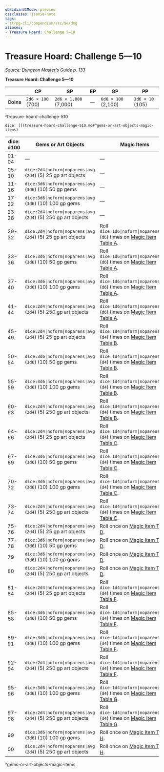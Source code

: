```yaml
---
obsidianUIMode: preview
cssclasses: json5e-note
tags:
- ttrpg-cli/compendium/src/5e/dmg
aliases:
- Treasure Hoard: Challenge 5—10
---
```

# Treasure Hoard: Challenge 5—10
*Source: Dungeon Master's Guide p. 133* 

**Treasure Hoard: Challenge 5—10**

|  | CP | SP | EP | GP | PP |
|--|----|----|----|----|----|
| **Coins** | `2d6 × 100` (700) | `2d6 × 1,000` (7,000) | — | `6d6 × 100` (2,100) | `3d6 × 10` (105) |
^treasure-hoard-challenge-510

`dice: [](treasure-hoard-challenge-510.md#^gems-or-art-objects-magic-items)`

| dice: d100 | Gems or Art Objects | Magic Items |
|------------|---------------------|-------------|
| 01-04 | — | — |
| 05-10 | `dice:2d4\|noform\|noparens\|avg` (`2d4`) (5) 25 gp art objects | — |
| 11-16 | `dice:3d6\|noform\|noparens\|avg` (`3d6`) (10) 50 gp gems | — |
| 17-22 | `dice:3d6\|noform\|noparens\|avg` (`3d6`) (10) 100 gp gems | — |
| 23-28 | `dice:2d4\|noform\|noparens\|avg` (`2d4`) (5) 250 gp art objects | — |
| 29-32 | `dice:2d4\|noform\|noparens\|avg` (`2d4`) (5) 25 gp art objects | Roll `dice:1d6\|noform\|noparens\|avg` (`d6`) times on [Magic Item Table A](/3-Mechanics/CLI/tables/magic-item-table-a.md). |
| 33-36 | `dice:3d6\|noform\|noparens\|avg` (`3d6`) (10) 50 gp gems | Roll `dice:1d6\|noform\|noparens\|avg` (`d6`) times on [Magic Item Table A](/3-Mechanics/CLI/tables/magic-item-table-a.md). |
| 37-40 | `dice:3d6\|noform\|noparens\|avg` (`3d6`) (10) 100 gp gems | Roll `dice:1d6\|noform\|noparens\|avg` (`d6`) times on [Magic Item Table A](/3-Mechanics/CLI/tables/magic-item-table-a.md). |
| 41-44 | `dice:2d4\|noform\|noparens\|avg` (`2d4`) (5) 250 gp art objects | Roll `dice:1d6\|noform\|noparens\|avg` (`d6`) times on [Magic Item Table A](/3-Mechanics/CLI/tables/magic-item-table-a.md). |
| 45-49 | `dice:2d4\|noform\|noparens\|avg` (`2d4`) (5) 25 gp art objects | Roll `dice:1d4\|noform\|noparens\|avg` (`d4`) times on [Magic Item Table B](/3-Mechanics/CLI/tables/magic-item-table-b.md). |
| 50-54 | `dice:3d6\|noform\|noparens\|avg` (`3d6`) (10) 50 gp gems | Roll `dice:1d4\|noform\|noparens\|avg` (`d4`) times on [Magic Item Table B](/3-Mechanics/CLI/tables/magic-item-table-b.md). |
| 55-59 | `dice:3d6\|noform\|noparens\|avg` (`3d6`) (10) 100 gp gems | Roll `dice:1d4\|noform\|noparens\|avg` (`d4`) times on [Magic Item Table B](/3-Mechanics/CLI/tables/magic-item-table-b.md). |
| 60-63 | `dice:2d4\|noform\|noparens\|avg` (`2d4`) (5) 250 gp art objects | Roll `dice:1d4\|noform\|noparens\|avg` (`d4`) times on [Magic Item Table B](/3-Mechanics/CLI/tables/magic-item-table-b.md). |
| 64-66 | `dice:2d4\|noform\|noparens\|avg` (`2d4`) (5) 25 gp art objects | Roll `dice:1d4\|noform\|noparens\|avg` (`d4`) times on [Magic Item Table C](/3-Mechanics/CLI/tables/magic-item-table-c.md). |
| 67-69 | `dice:3d6\|noform\|noparens\|avg` (`3d6`) (10) 50 gp gems | Roll `dice:1d4\|noform\|noparens\|avg` (`d4`) times on [Magic Item Table C](/3-Mechanics/CLI/tables/magic-item-table-c.md). |
| 70-72 | `dice:3d6\|noform\|noparens\|avg` (`3d6`) (10) 100 gp gems | Roll `dice:1d4\|noform\|noparens\|avg` (`d4`) times on [Magic Item Table C](/3-Mechanics/CLI/tables/magic-item-table-c.md). |
| 73-74 | `dice:2d4\|noform\|noparens\|avg` (`2d4`) (5) 250 gp art objects | Roll `dice:1d4\|noform\|noparens\|avg` (`d4`) times on [Magic Item Table C](/3-Mechanics/CLI/tables/magic-item-table-c.md). |
| 75-76 | `dice:2d4\|noform\|noparens\|avg` (`2d4`) (5) 25 gp art objects | Roll once on [Magic Item Table D](/3-Mechanics/CLI/tables/magic-item-table-d.md). |
| 77-78 | `dice:3d6\|noform\|noparens\|avg` (`3d6`) (10) 50 gp gems | Roll once on [Magic Item Table D](/3-Mechanics/CLI/tables/magic-item-table-d.md). |
| 79 | `dice:3d6\|noform\|noparens\|avg` (`3d6`) (10) 100 gp gems | Roll once on [Magic Item Table D](/3-Mechanics/CLI/tables/magic-item-table-d.md). |
| 80 | `dice:2d4\|noform\|noparens\|avg` (`2d4`) (5) 250 gp art objects | Roll once on [Magic Item Table D](/3-Mechanics/CLI/tables/magic-item-table-d.md). |
| 81-84 | `dice:2d4\|noform\|noparens\|avg` (`2d4`) (5) 25 gp art objects | Roll `dice:1d4\|noform\|noparens\|avg` (`d4`) times on [Magic Item Table F](/3-Mechanics/CLI/tables/magic-item-table-f.md). |
| 85-88 | `dice:3d6\|noform\|noparens\|avg` (`3d6`) (10) 50 gp gems | Roll `dice:1d4\|noform\|noparens\|avg` (`d4`) times on [Magic Item Table F](/3-Mechanics/CLI/tables/magic-item-table-f.md). |
| 89-91 | `dice:3d6\|noform\|noparens\|avg` (`3d6`) (10) 100 gp gems | Roll `dice:1d4\|noform\|noparens\|avg` (`d4`) times on [Magic Item Table F](/3-Mechanics/CLI/tables/magic-item-table-f.md). |
| 92-94 | `dice:2d4\|noform\|noparens\|avg` (`2d4`) (5) 250 gp art objects | Roll `dice:1d4\|noform\|noparens\|avg` (`d4`) times on [Magic Item Table F](/3-Mechanics/CLI/tables/magic-item-table-f.md). |
| 95-96 | `dice:3d6\|noform\|noparens\|avg` (`3d6`) (10) 100 gp gems | Roll `dice:1d4\|noform\|noparens\|avg` (`d4`) times on [Magic Item Table G](/3-Mechanics/CLI/tables/magic-item-table-g.md). |
| 97-98 | `dice:2d4\|noform\|noparens\|avg` (`2d4`) (5) 250 gp art objects | Roll `dice:1d4\|noform\|noparens\|avg` (`d4`) times on [Magic Item Table G](/3-Mechanics/CLI/tables/magic-item-table-g.md). |
| 99 | `dice:3d6\|noform\|noparens\|avg` (`3d6`) (10) 100 gp gems | Roll once on [Magic Item Table H](/3-Mechanics/CLI/tables/magic-item-table-h.md). |
| 00 | `dice:2d4\|noform\|noparens\|avg` (`2d4`) (5) 250 gp art objects | Roll once on [Magic Item Table H](/3-Mechanics/CLI/tables/magic-item-table-h.md). |
^gems-or-art-objects-magic-items